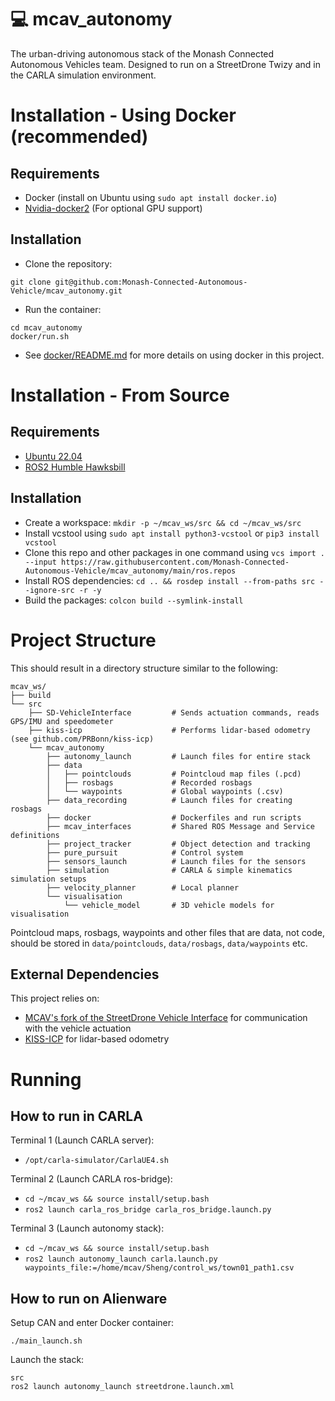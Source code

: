 # 💻 mcav_autonomy
The urban-driving autonomous stack of the Monash Connected Autonomous Vehicles team. Designed to run on a StreetDrone Twizy and in the CARLA simulation environment.

# Installation - Using Docker (recommended)

## Requirements
- Docker (install on Ubuntu using `sudo apt install docker.io`)
- [Nvidia-docker2](https://docs.nvidia.com/datacenter/cloud-native/container-toolkit/install-guide.html#setting-up-nvidia-container-toolkit) (For optional GPU support) 

## Installation

- Clone the repository: 
```
git clone git@github.com:Monash-Connected-Autonomous-Vehicle/mcav_autonomy.git
```
- Run the container:
```
cd mcav_autonomy
docker/run.sh
```
- See [docker/README.md](docker/README.md) for more details on using docker in this project.

# Installation - From Source
## Requirements
- [Ubuntu 22.04](https://ubuntu.com/download/desktop)
- [ROS2 Humble Hawksbill](https://docs.ros.org/en/humble/Installation.html)

## Installation
- Create a workspace: `mkdir -p ~/mcav_ws/src && cd ~/mcav_ws/src`
- Install vcstool using `sudo apt install python3-vcstool` or `pip3 install vcstool`
- Clone this repo and other packages in one command using `vcs import . --input https://raw.githubusercontent.com/Monash-Connected-Autonomous-Vehicle/mcav_autonomy/main/ros.repos`
- Install ROS dependencies: `cd .. && rosdep install --from-paths src --ignore-src -r -y`
- Build the packages: `colcon build --symlink-install`

# Project Structure

This should result in a directory structure similar to the following:
```
mcav_ws/                                                     
├── build
└── src
    ├── SD-VehicleInterface         # Sends actuation commands, reads GPS/IMU and speedometer
    ├── kiss-icp                    # Performs lidar-based odometry (see github.com/PRBonn/kiss-icp)
    └── mcav_autonomy
        ├── autonomy_launch         # Launch files for entire stack
        ├── data
        │   ├── pointclouds         # Pointcloud map files (.pcd)
        │   ├── rosbags             # Recorded rosbags
        │   └── waypoints           # Global waypoints (.csv) 
        ├── data_recording          # Launch files for creating rosbags
        ├── docker                  # Dockerfiles and run scripts
        ├── mcav_interfaces         # Shared ROS Message and Service definitions
        ├── project_tracker         # Object detection and tracking
        ├── pure_pursuit            # Control system
        ├── sensors_launch          # Launch files for the sensors
        ├── simulation              # CARLA & simple kinematics simulation setups
        ├── velocity_planner        # Local planner
        └── visualisation
            └── vehicle_model       # 3D vehicle models for visualisation 
```

Pointcloud maps, rosbags, waypoints and other files that are data, not code, should be stored in `data/pointclouds`, `data/rosbags`, `data/waypoints` etc.

## External Dependencies

This project relies on:
- [MCAV's fork of the StreetDrone Vehicle Interface](https://github.com/Monash-Connected-Autonomous-Vehicle/SD-VehicleInterface) for communication with the vehicle actuation
- [KISS-ICP](https://github.com/PRBonn/kiss-icp) for lidar-based odometry

# Running

## How to run in CARLA
Terminal 1 (Launch CARLA server):
- `/opt/carla-simulator/CarlaUE4.sh`

Terminal 2 (Launch CARLA ros-bridge):
- `cd ~/mcav_ws && source install/setup.bash`
- `ros2 launch carla_ros_bridge carla_ros_bridge.launch.py`

Terminal 3 (Launch autonomy stack):
- `cd ~/mcav_ws && source install/setup.bash`
- `ros2 launch autonomy_launch carla.launch.py waypoints_file:=/home/mcav/Sheng/control_ws/town01_path1.csv`

## How to run on Alienware

Setup CAN and enter Docker container:
```
./main_launch.sh
```

Launch the stack:
```
src
ros2 launch autonomy_launch streetdrone.launch.xml
```
